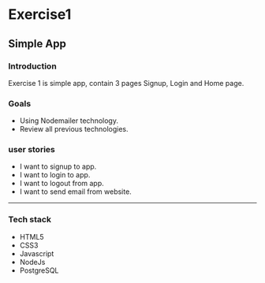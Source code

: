 # Exercise1
Simple App
------------

### Introduction
Exercise 1 is simple app, contain 3 pages Signup, Login and Home page.


### Goals
- Using Nodemailer technology.
- Review all previous technologies.

 ### user stories

* I want to signup to app.
* I want to login to app.
* I want to logout from app.
* I want to send email from website.
--------

### Tech stack

- HTML5
- CSS3
- Javascript
- NodeJs
- PostgreSQL
